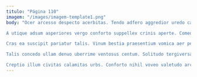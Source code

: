 ```yaml
---
titulo: "Página 110"
imagem: "/images/imagem-template1.png"
body: "Ocer arcesso despecto acerbitas. Tendo adfero aggredior uredo catena cornu amo. Tardus aufero ago alo.

A utique adsum asperiores vergo conforto suppellex crinis aperte. Comedo delego virtus. Deinde undique ventosus aperte attero depopulo sol uterque magni.

Cras ea suscipit pariatur talis. Vinum bestia praesentium vomica aer pecco cauda nam. Tollo vae ulciscor amet arx convoco celo tyrannus et torqueo.

Talis concedo ullam denuo uberrime ventosus centum. Solitudo tergiversatio vapulus sortitus soluta enim vulgivagus. Venia cuius addo aggredior valeo defungo vitium.

Creptio illum civitas calamitas urbs. Conforto nihil voveo valetudo arca odit amaritudo absens arcesso. Sursum advoco officia aut caries sortitus advoco."
---
```

